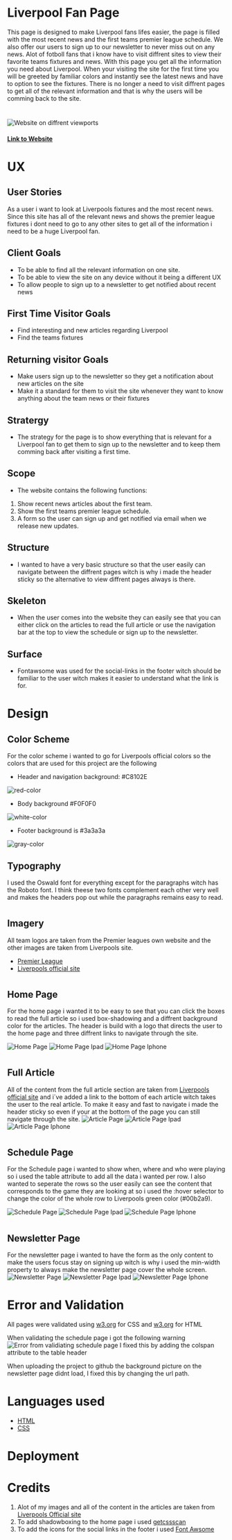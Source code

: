 # Liverpool Fan Page
 This page is designed to make Liverpool fans lifes easier, the page is filled with the most recent news and the first teams premier league schedule. We also offer our users to sign up to our newsletter to never miss out on any news. Alot of fotboll fans that i know have to visit diffrent sites to view their favorite teams fixtures and news. With this page you get all the information you need about Liverpool. When your visiting the site for the first time you will be greeted by familiar colors and instantly see the latest news and have to option to see the fixtures. There is no longer a need to visit diffrent pages to get all of the relevant information and that is why the users will be comming back to the site.
#
![Website on diffrent viewports](assets/images/readme-img/responsive_liverpool.png)
#### [Link to Website](https://filipwirsen.github.io/Liverpool_fanpage/index.html)

# UX 

## User Stories
As a user i want to look at Liverpools fixtures and the most recent news. Since this site has all of the relevant news and shows the premier league fixtures i dont need to go to any other sites to get all of the information i need to be a huge Liverpool fan.

## Client Goals
* To be able to find all the relevant information on one site.
* To be able to view the site on any device without it being a different UX
* To allow people to sign up to a newsletter to get notified about recent news


## First Time Visitor Goals
* Find interesting and new articles regarding Liverpool
* Find the teams fixtures

## Returning visitor Goals
* Make users sign up to the newsletter so they get a notification about new articles on the site
* Make it a standard for them to visit the site whenever they want to know anything about the team news or their fixtures  

## Stratergy
 * The strategy for the page is to show everything that is relevant for a Liverpool fan to get them to sign up to the newsletter and to keep them comming back after visiting a first time.

## Scope
* The website contains the following functions:

1. Show recent news articles about the first team.
2. Show the first teams premier league schedule. 
3. A form so the user can sign up and get notified via email when we release new updates. 

## Structure 
* I wanted to have a very basic structure so that the user easily can   navigate between the diffrent pages witch is why i made the header sticky so the alternative to view diffrent pages always is there.

## Skeleton 
* When the user comes into the website they can easily see that you can either click on the articles to read the full article or use the navigation bar at the top to view the schedule or sign up to the newsletter.

## Surface 
* Fontawsome was used for the social-links in the footer witch should be familiar to the user witch makes it easier to understand what the link is for.

 


# Design

## Color Scheme

For the color scheme i wanted to go for Liverpools official colors so the colors that are used for this project are the following

 * Header and navigation background: #C8102E 

![red-color](assets/images/red-color.png)
 
 * Body background #F0F0F0

![white-color](assets/images/white-color.png)

* Footer background is #3a3a3a

![gray-color](assets/images/gray-color.png)


## Typography
I used the Oswald font for everything except for the paragraphs witch has the Roboto font. I think theese two fonts complement each other very well and makes the headers pop out while the paragraphs remains easy to read.
#
## Imagery
All team logos are taken from the Premier leagues own website and the other images are taken from Liverpools site.
* [Premier League](https://www.premierleague.com/)
* [Liverpools official site](https://www.liverpoolfc.com/)  
#
## Home Page
For the home page i wanted it to be easy to see that you can click the boxes to read the full article so i used box-shadowing and a diffrent background color for the articles. The header is build with a logo that directs the user to the home page and three diffrent links to navigate through the site.

![Home Page](assets/images/readme-img/home-page.png)
![Home Page Ipad](assets/images/readme-img/home-page-1200.png)
![Home Page Iphone](assets/images/readme-img/home-page-iphone.png)
#
## Full Article
All of the content from the full article section are taken from [Liverpools official site](https://www.liverpoolfc.com/) and i´ve added a link to the bottom of each article witch takes the user to the real article. To make it easy and fast to navigate i made the header sticky so even if your at the bottom of the page you can still navigate through the site.
![Article Page](assets/images/readme-img/article.png)
![Article Page Ipad](assets/images/readme-img/article-ipad.png)
![Article Page Iphone](assets/images/readme-img/article-iphone.png)
#
## Schedule Page
For the Schedule page i wanted to show when, where and who were playing so i used the table attribute to add all the data i wanted per row. I also wanted to seperate the rows so the user easily can see the content that corresponds to the game they are looking at so i used the :hover selector to change the color of the whole row to Liverpools green color (#00b2a9).

![Schedule Page](assets/images/readme-img/schedule.png)
![Schedule Page Ipad](assets/images/readme-img/schedule-ipad.png)
![Schedule Page Iphone](assets/images/readme-img/schedule-iphone.png)
#

## Newsletter Page
For the newsletter page i wanted to have the form as the only content to make the users focus stay on signing up witch is why i used the min-width property to always make the newsletter page cover the whole screen.
![Newsletter Page](assets/images/readme-img/newsletter.png)
![Newsletter Page Ipad](assets/images/readme-img/newsletter-ipad.png)
![Newsletter Page Iphone](assets/images/readme-img/newsletter-iphone.png)


# Error and Validation
All pages were validated using [w3.org](https://jigsaw.w3.org/css-validator/validator) for CSS and [w3.org](https://validator.w3.org/nu/) for HTML

When validating the schedule page i got the following warning 
![Error from validiating schedule page](assets/images/error-schema.png)
 I fixed this by adding the colspan attribute to the table header

 When uploading the project to github the background picture on the newsletter page didnt load, I fixed this by changing the url path.


# Languages used 

* [HTML](https://sv.wikipedia.org/wiki/HTML)
* [CSS](https://sv.wikipedia.org/wiki/CSS)

# Deployment




# Credits 

1. Alot of my images and all of the content in the articles are taken from [Liverpools Official site](https://www.liverpoolfc.com/)
2. To add shadowboxing to the home page i used [getcssscan](https://getcssscan.com/css-box-shadow-examples)
3. To add the icons for the social links in the footer i used [Font Awsome](https://fontawesome.com/)
